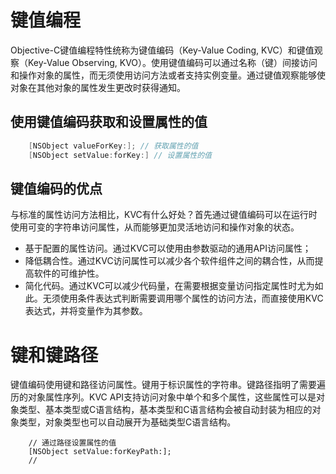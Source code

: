 # 键值编程
Objective-C键值编程特性统称为键值编码（Key-Value Coding, KVC）和键值观察（Key-Value Observing, KVO）。使用键值编码可以通过名称（键）间接访问和操作对象的属性，而无须使用访问方法或者支持实例变量。通过键值观察能够使对象在其他对象的属性发生更改时获得通知。

## 使用键值编码获取和设置属性的值

```objective-c
    [NSObject valueForKey:]; // 获取属性的值
    [NSObject setValue:forKey:] // 设置属性的值
```

## 键值编码的优点

与标准的属性访问方法相比，KVC有什么好处？首先通过键值编码可以在运行时使用可变的字符串访问属性，从而能够更加灵活地访问和操作对象的状态。
* 基于配置的属性访问。通过KVC可以使用由参数驱动的通用API访问属性；
* 降低耦合性。通过KVC访问属性可以减少各个软件组件之间的耦合性，从而提高软件的可维护性。
* 简化代码。通过KVC可以减少代码量，在需要根据变量访问指定属性时尤为如此。无须使用条件表达式判断需要调用哪个属性的访问方法，而直接使用KVC表达式，并将变量作为其参数。

# 键和键路径
键值编码使用键和路径访问属性。键用于标识属性的字符串。键路径指明了需要遍历的对象属性序列。KVC API支持访问对象中单个和多个属性，这些属性可以是对象类型、基本类型或C语言结构，基本类型和C语言结构会被自动封装为相应的对象类型，对象类型也可以自动展开为基础类型C语言结构。

```
    // 通过路径设置属性的值
    [NSObject setValue:forKeyPath:];
    // 
```


